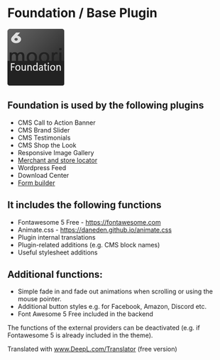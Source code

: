 # Foundation / Base Plugin

![Logo](images/plugin.png)

## Foundation is used by the following plugins

- CMS Call to Action Banner
- CMS Brand Slider
- CMS Testimonials
- CMS Shop the Look
- Responsive Image Gallery
- [Merchant and store locator](../MoorlMerchantFinder/index.md)
- Wordpress Feed
- Download Center
- [Form builder](../MoorlFormBuilder/index.md)

## It includes the following functions

- Fontawesome 5 Free - https://fontawesome.com
- Animate.css - https://daneden.github.io/animate.css
- Plugin internal translations
- Plugin-related additions (e.g. CMS block names)
- Useful stylesheet additions

## Additional functions:

- Simple fade in and fade out animations when scrolling or using the mouse pointer.
- Additional button styles e.g. for Facebook, Amazon, Discord etc.
- Font Awesome 5 Free included in the backend

The functions of the external providers can be deactivated (e.g. if Fontawesome 5 is already included in the theme).

Translated with www.DeepL.com/Translator (free version)